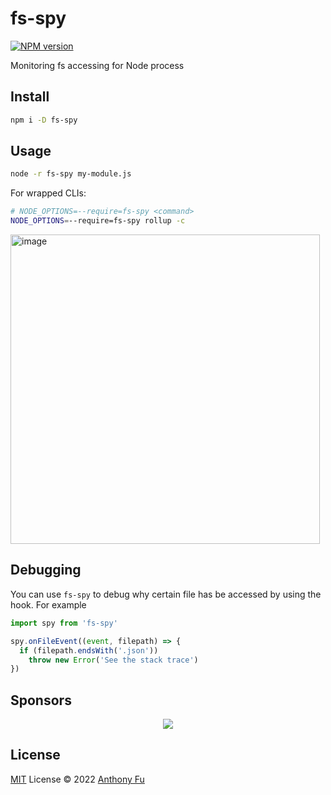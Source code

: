 # fs-spy

[![NPM version](https://img.shields.io/npm/v/fs-spy?color=a1b858&label=)](https://www.npmjs.com/package/fs-spy)

Monitoring fs accessing for Node process

## Install

```bash
npm i -D fs-spy
```

## Usage

```bash
node -r fs-spy my-module.js
```

For wrapped CLIs:

```bash
# NODE_OPTIONS=--require=fs-spy <command>
NODE_OPTIONS=--require=fs-spy rollup -c
```

<img width="495" alt="image" src="https://user-images.githubusercontent.com/11247099/164841468-c805fcc0-0cc5-4724-8d38-7c2d8866ea1d.png">

## Debugging

You can use `fs-spy` to debug why certain file has be accessed by using the hook. For example

```ts
import spy from 'fs-spy'

spy.onFileEvent((event, filepath) => {
  if (filepath.endsWith('.json'))
    throw new Error('See the stack trace')
})
```

## Sponsors

<p align="center">
  <a href="https://cdn.jsdelivr.net/gh/antfu/static/sponsors.svg">
    <img src='https://cdn.jsdelivr.net/gh/antfu/static/sponsors.svg'/>
  </a>
</p>

## License

[MIT](./LICENSE) License © 2022 [Anthony Fu](https://github.com/antfu)
